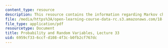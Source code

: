 ```yaml
---
content_type: resource
description: This resource contains the information regarding Markov chains.
file: /media/https%3A/open-learning-course-data-rc.s3.amazonaws.com/18-440-probability-and-random-variables-spring-2014/6959cf336ccfd1084f3cb0fb2cf767dc_MIT18_440S14_Lecture33.pdf
file_type: application/pdf
resourcetype: Document
title: Probability and Random Variables, Lecture 33
uid: 6959cf33-6ccf-d108-4f3c-b0fb2cf767dc
---
```

